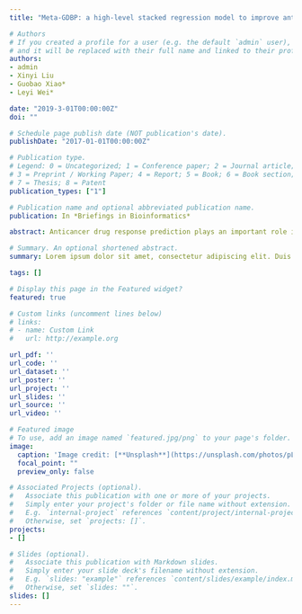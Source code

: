 ```yaml
---
title: "Meta-GDBP: a high-level stacked regression model to improve anticancer drug response prediction"

# Authors
# If you created a profile for a user (e.g. the default `admin` user), write the username (folder name) here 
# and it will be replaced with their full name and linked to their profile.
authors:
- admin
- Xinyi Liu
- Guobao Xiao*
- Leyi Wei*

date: "2019-3-01T00:00:00Z"
doi: ""

# Schedule page publish date (NOT publication's date).
publishDate: "2017-01-01T00:00:00Z"

# Publication type.
# Legend: 0 = Uncategorized; 1 = Conference paper; 2 = Journal article;
# 3 = Preprint / Working Paper; 4 = Report; 5 = Book; 6 = Book section;
# 7 = Thesis; 8 = Patent
publication_types: ["1"]

# Publication name and optional abbreviated publication name.
publication: In *Briefings in Bioinformatics*

abstract: Anticancer drug response prediction plays an important role in personalized medicine. In particular, precisely predictingdrug response in specific cancer types and patients is still a challenge problem. Here we propose Meta-GDBP, a novel anticancer drug-response model, which involves two levels. At the first level of Meta-GDBP, we build four optimized base models (BMs) using genetic information, chemical properties and biological context with an ensemble optimization strategy, while at the second level, we construct a weighted model to integrate the four BMs. Notably, the weights of the models are learned upstream, thus the parameter cost is significantly reduced compared to previous methods. We evaluate the Meta-GDBP on Genomics of Drug Sensitivity in Cancer (GDSC) and the Cancer Cell Line Encyclopedia (CCLE) data sets. Benchmarking results demonstrate that compared to other methods, the Meta-GDBP achieves a much higher correlation between the predicted and the observed responses for almost all the drugs. Moreover, we apply the Meta-GDBP to predict the GDSC-missing drug response and use the CCLE-known data to validate the performance. The results show quite a similar tendency between these two response sets. Particularly, we here for the first time introduce a biological context-based frequency matrix (BCFM) to associate the biological context with the drug response. It is encouraging that the proposed BCFM is biologically meaningful and consistent with the reported biological mechanism, further demonstrating its efficacy for predicting drug response. The R implementation for the proposed Meta-GDBP is available at https://github.com/ RanSuLab/Meta-GDBP.

# Summary. An optional shortened abstract.
summary: Lorem ipsum dolor sit amet, consectetur adipiscing elit. Duis posuere tellus ac convallis placerat. Proin tincidunt magna sed ex sollicitudin condimentum.

tags: []

# Display this page in the Featured widget?
featured: true

# Custom links (uncomment lines below)
# links:
# - name: Custom Link
#   url: http://example.org

url_pdf: ''
url_code: ''
url_dataset: ''
url_poster: ''
url_project: ''
url_slides: ''
url_source: ''
url_video: ''

# Featured image
# To use, add an image named `featured.jpg/png` to your page's folder. 
image:
  caption: 'Image credit: [**Unsplash**](https://unsplash.com/photos/pLCdAaMFLTE)'
  focal_point: ""
  preview_only: false

# Associated Projects (optional).
#   Associate this publication with one or more of your projects.
#   Simply enter your project's folder or file name without extension.
#   E.g. `internal-project` references `content/project/internal-project/index.md`.
#   Otherwise, set `projects: []`.
projects:
- []

# Slides (optional).
#   Associate this publication with Markdown slides.
#   Simply enter your slide deck's filename without extension.
#   E.g. `slides: "example"` references `content/slides/example/index.md`.
#   Otherwise, set `slides: ""`.
slides: []
---
```


